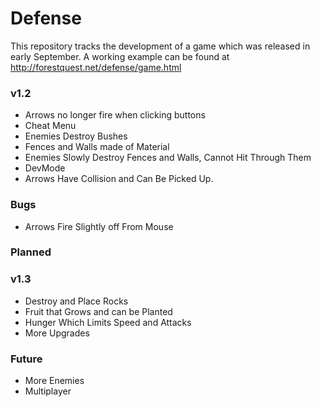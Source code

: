 # Defense
This repository tracks the development of a game which was released in early September.
A working example can be found at http://forestquest.net/defense/game.html

### v1.2
* Arrows no longer fire when clicking buttons
* Cheat Menu
* Enemies Destroy Bushes
* Fences and Walls made of Material
* Enemies Slowly Destroy Fences and Walls, Cannot Hit Through Them
* DevMode
* Arrows Have Collision and Can Be Picked Up.

### Bugs
* Arrows Fire Slightly off From Mouse

### Planned

### v1.3
* Destroy and Place Rocks
* Fruit that Grows and can be Planted
* Hunger Which Limits Speed and Attacks
* More Upgrades

### Future
* More Enemies
* Multiplayer



